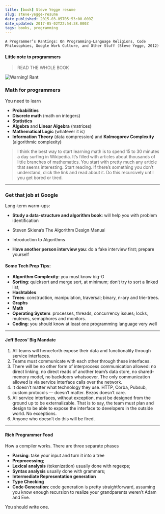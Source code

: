 ```yaml
---
title: [book] Steve Yegge resume
slug: steve-yegge-resume
date_published: 2015-03-05T05:53:00.000Z
date_updated: 2017-05-02T22:54:38.000Z
tags: books, programming
---
```


    A Programmer’s Rantings: On Programming-Language Religions, Code Philosophies, Google Work Culture, and Other Stuff (Steve Yegge, 2012)


#### Little note to programmers

> READ THE WHOLE BOOK

![Warning! Rant](../images/rant.jpg)


### Math for programmers

You need to learn

- **Probabilities**
- **Discrete math** (math on integers)
- **Statistics**
- **Algebra** and **Linear Algebra** (matrices)
- **Mathematical Logic** (whatever it is)
- **Information Theory** (data compression) and **Kolmogorov Complexity** (algorithmic complexity)

> I think the best way to start learning math is to spend 15 to 30 minutes a day surfing in Wikipedia. It’s filled with articles about thousands of little branches of mathematics. You start with pretty much any article that seems interesting. Start reading. If there’s something you don’t understand, click the link and read about it. Do this recursively until you get bored or tired.

---

### Get that job at Google

Long-term warm-ups:

- **Study a data-structure and algorithm book**: will help you with problem identification

- Steven Skiena’s The Algorithm Design Manual
- Introduction to Algorithms

- **Have another person interview you**: do a fake interview first; prepare yourself

#### Some Tech Prep Tips:

- **Algorithm Complexity**: you must know big-O
- **Sorting**: quicksort and merge sort, at minimum; don’t try to sort a linked list;
- **Hashtables**
- **Trees**: construction, manipulation, traversal; binary, n-ary and trie-trees.
- **Graphs**
- **Math**
- **Operating System**: processes, threads, concurrency issues; locks, mutexes, semaphores and monitors.
- **Coding**: you should know at least one programming language very well

---

#### Jeff Bezos’ Big Mandate

1. All teams will henceforth expose their data and functionality through service interfaces.
2. Teams must communicate with each other through these interfaces.
3. There will be no other form of interprocess communication allowed: no direct linking, no direct reads of another team’s data store, no shared-memory model, no backdoors whatsoever. The only communication allowed is via service interface calls over the network.
4. It doesn’t matter what technology they use. HTTP, Corba, Pubsub, custom protocols — doesn’t matter. Bezos doesn’t care.
5. All service interfaces, without exception, must be designed from the ground up to be externalizable. That is to say, the team must plan and design to be able to expose the interface to developers in the outside world. No exceptions.
6. Anyone who doesn’t do this will be fired.

---

#### Rich Programmer Food

How a compiler works. There are three separate phases

- **Parsing**: take your input and turn it into a tree
- **Preprocessing**;
- **Lexical analysis** (tokenization) usually done with regexps;
- **Syntax analysis** usually done with grammars;
- **Intermediate Representation generation**
- **Type Checking**
- **Code Generation**: code generation is pretty straightforward, assuming you know enough recursion to realize your grandparents weren’t Adam and Eve.

You should write one.
